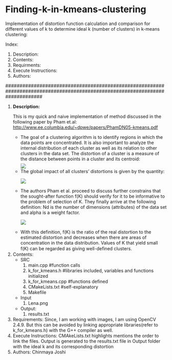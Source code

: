 # Finding-k-in-kmeans-clustering
Implementation of distortion function calculation and comparison for different values of k to determine ideal k (number of clusters) in k-means clustering:

Index:<br>
<ol>
<li>Description:</li>
<li> Contents:</li>
<li> Requirments:</li>
<li>Execute Instructions:</li>
<li>Authors:</li>
</ol>
#############################################################################################################################
<ol>
<li><strong>Description:</strong>

This is my quick and naive implementation of method discussed in the following paper by Pham et.al: http://www.ee.columbia.edu/~dpwe/papers/PhamDN05-kmeans.pdf
<ul>
<li>The goal of a clustering algorithm is to identify regions in which the data points are concentrated. It is also     important to analyze the internal distribution of each cluster as well as its relation to other clusters in the data set. The distortion of a cluster is a measure of the distance between points in a cluster and its centroid: <br>
  <img align="middle" src = "https://s0.wp.com/latex.php?latex=%5Cdisplaystyle+I_j+%3D+%5Csum_%7B%5Cmathrm%7Bx%7D_i+%5Cin+C_j%7D+%7C%7C%5Cmathrm%7Bx%7D_i+-+%5Cmu_j+%7C%7C%5E2&bg=ffffff&fg=000000&s=0"><br>
</li>
<li>The global impact of all clusters’ distortions is given by the quantity:<br>
  <p><img src="https://s0.wp.com/latex.php?latex=%5Cdisplaystyle+S_k+%3D+%5Csum_%7Bj%3D1%7D%5EK+I_j&bg=ffffff&fg=000000&s=0" align="middle"></p>
</li>
<li>The authors Pham et al. proceed to discuss further constrains that the sought-after function f(K) should verify for it to be informative to the problem of selection of K. They finally arrive at the following definition: Nd is the number of dimensions (attributes) of the data set and alpha is a weight factor. <br>
  <p><img src="https://datasciencelab.files.wordpress.com/2014/01/fk.png?w=359&h=192" align="middle"><br></p>
</li>
<li>With this definition, f(K) is the ratio of the real distortion to the estimated distortion and decreases when there are areas of concentration in the data distribution. Values of K that yield small f(K) can be regarded as giving well-deﬁned clusters.
</li>
</ul>
</li>

<li> Contents:
  <ul>
  <li>SRC
    <ol>
    <li> main.cpp #function calls</li>
    <li> k_for_kmeans.h  #libraries included, variables and functions initialized</li>
    <li> k_for_kmeans.cpp #functions defined</li>
    <li> CMakeLists.txt #self-explanatory</li>
    <li> Makefile </li>
    </ol>
  </li>
  <li>Input
    <ol>
    <li>Lena.png</li>
    </ol>
  </li>
  <li>Output:
    <ol>
    <li>results.txt</li>
    </ol>
  </li>
  </ul>
</li>

<li>Requirements:
Since, I am working with images, I am using OpenCV 2.4.9. But this can be avoided by linking appropriate libraries(refer to k_for_kmeans.h) with the G++ compiler as well.
</li>

<li>Execute Instructions:
CMAkeLists.txt highlights mentions the order to link the files. 
Output is generated to the results.txt file in Output folder with the ideal k and its corresponding distortion
</li>

<li>Authors:
Chinmaya Joshi
</li>
